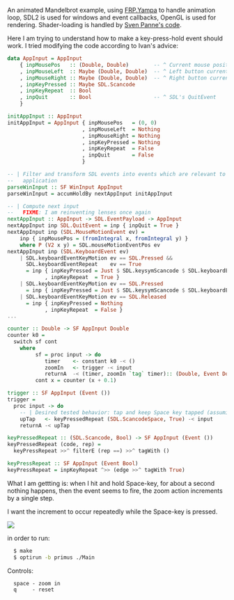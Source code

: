 An animated Mandelbrot example, using [FRP.Yampa](https://github.com/ivanperez-keera/Yampa) to handle animation loop,  SDL2 is used for windows and event callbacks, OpenGL is used for rendering.
Shader-loading is handled by [Sven Panne's code](https://github.com/haskell-opengl/GLUT/blob/master/examples/RedBook8/common/LoadShaders.hs).

Here I am trying to understand how to make a key-press-hold event should work.
I tried modifying the code according to Ivan's advice:

```haskell
data AppInput = AppInput
    { inpMousePos   :: (Double, Double)        -- ^ Current mouse position
    , inpMouseLeft  :: Maybe (Double, Double)  -- ^ Left button currently down
    , inpMouseRight :: Maybe (Double, Double)  -- ^ Right button currently down
    , inpKeyPressed :: Maybe SDL.Scancode
    , inpKeyRepeat  :: Bool
    , inpQuit       :: Bool                    -- ^ SDL's QuitEvent
    }

initAppInput :: AppInput
initAppInput = AppInput { inpMousePos   = (0, 0)
                        , inpMouseLeft  = Nothing
                        , inpMouseRight = Nothing
                        , inpKeyPressed = Nothing
                        , inpKeyRepeat  = False
                        , inpQuit       = False
                        }

-- | Filter and transform SDL events into events which are relevant to our
--   application
parseWinInput :: SF WinInput AppInput
parseWinInput = accumHoldBy nextAppInput initAppInput

-- | Compute next input
--   FIXME: I am reinventing lenses once again
nextAppInput :: AppInput -> SDL.EventPayload -> AppInput
nextAppInput inp SDL.QuitEvent = inp { inpQuit = True }
nextAppInput inp (SDL.MouseMotionEvent ev) =
    inp { inpMousePos = (fromIntegral x, fromIntegral y) }
    where P (V2 x y) = SDL.mouseMotionEventPos ev
nextAppInput inp (SDL.KeyboardEvent ev)
    | SDL.keyboardEventKeyMotion ev == SDL.Pressed &&
      SDL.keyboardEventRepeat    ev == True
      = inp { inpKeyPressed = Just $ SDL.keysymScancode $ SDL.keyboardEventKeysym ev
            , inpKeyRepeat  = True }
    | SDL.keyboardEventKeyMotion ev == SDL.Pressed
      = inp { inpKeyPressed = Just $ SDL.keysymScancode $ SDL.keyboardEventKeysym ev }
    | SDL.keyboardEventKeyMotion ev == SDL.Released
      = inp { inpKeyPressed = Nothing
            , inpKeyRepeat  = False }
...

counter :: Double -> SF AppInput Double
counter k0 =
  switch sf cont
    where
         sf = proc input -> do
            timer    <- constant k0 -< ()
            zoomIn   <- trigger -< input
            returnA  -< (timer, zoomIn `tag` timer):: (Double, Event Double)
         cont x = counter (x + 0.1)

trigger :: SF AppInput (Event ())
trigger =
  proc input -> do
    -- | Desired tested behavior: tap and keep Space key tapped (assuming that SDL.keyboardEventRepeat is what we need)
    upTap   <- keyPressedRepeat (SDL.ScancodeSpace, True) -< input
    returnA -< upTap

keyPressedRepeat :: (SDL.Scancode, Bool) -> SF AppInput (Event ())
keyPressedRepeat (code, rep) =
  keyPressRepeat >>^ filterE (rep ==) >>^ tagWith ()  

keyPressRepeat :: SF AppInput (Event Bool)
keyPressRepeat = inpKeyRepeat ^>> (edge >>^ tagWith True)

```

What I am gettting is: when I hit and hold Space-key, for about a second nothing happens,
then the event seems to fire, the zoom action increments by a single step.

I want the increment to occur repeatedly while the Space-key is pressed.

![](https://raw.github.com/madjestic/Haskell-OpenGL-Tutorial/master/Mandelbrot-FRP-io-sdl2/output.png)

in order to run: 

```bash
  $ make
  $ optirun -b primus ./Main
```

Controls:
```
  space - zoom in
  q     - reset
```